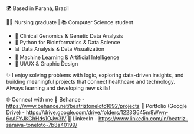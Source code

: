 🌍 Based in Paraná, Brazil

👩‍⚕️ Nursing graduate | 📚 Computer Science student

- 🧬 Clinical Genomics & Genetic Data Analysis  
- 🐍 Python for Bioinformatics & Data Science  
- 📊 Data Analysis & Data Visualization  
- 🤖 Machine Learning & Artificial Intelligence  
- 🎨 UI/UX & Graphic Design  

✨ I enjoy solving problems with logic, exploring data-driven insights, and building meaningful projects that connect healthcare and technology. Always learning and developing new skills!

🌐 Connect with me
🎨 Behance - https://www.behance.net/beatriztoneloto1692/projects
📂 Portfolio (Google Drive) - https://drive.google.com/drive/folders/1223G645m8Wwn-6oAFYJKChHds1OJw3IV
💼 LinkedIn - https://www.linkedin.com/in/beatriz-saraiva-toneloto-7b8a40199/

